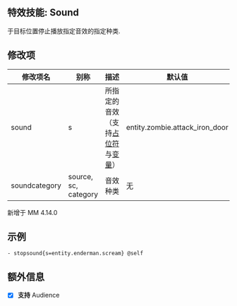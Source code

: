特效技能: Sound
--------------------------

于目标位置停止播放指定音效的指定种类.

修改项
----------

| 修改项名 | 别称    | 描述                                                                                                    | 默认值 |
|-----------|------------|----------------------------------------------------------------------------------------------------------------|---------------|
| sound            | s     | 所指定的音效（支持[占位符](/技能/占位符)与[变量](/技能/变量)） | entity.zombie.attack_iron_door |
| soundcategory    | source, sc, category    | 音效种类 | 无     |

新增于 MM 4.14.0

示例
--------

```
- stopsound{s=entity.enderman.scream} @self
```

额外信息
------

- [x] **支持** Audience